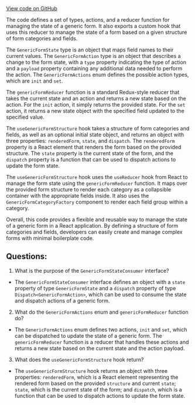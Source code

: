 [View code on GitHub](https://github.com/technologiestiftung/kulturdaten-frontend/blob/master/components/GenericForm/useGenericFormStructure.tsx)

The code defines a set of types, actions, and a reducer function for managing the state of a generic form. It also exports a custom hook that uses this reducer to manage the state of a form based on a given structure of form categories and fields.

The `GenericFormState` type is an object that maps field names to their current values. The `GenericFormAction` type is an object that describes a change to the form state, with a `type` property indicating the type of action and a `payload` property containing any additional data needed to perform the action. The `GenericFormActions` enum defines the possible action types, which are `init` and `set`.

The `genericFormReducer` function is a standard Redux-style reducer that takes the current state and an action and returns a new state based on the action. For the `init` action, it simply returns the provided state. For the `set` action, it returns a new state object with the specified field updated to the specified value.

The `useGenericFormStructure` hook takes a structure of form categories and fields, as well as an optional initial state object, and returns an object with three properties: `renderedForm`, `state`, and `dispatch`. The `renderedForm` property is a React element that renders the form based on the provided structure. The `state` property is the current state of the form, and the `dispatch` property is a function that can be used to dispatch actions to update the form state.

The `useGenericFormStructure` hook uses the `useReducer` hook from React to manage the form state using the `genericFormReducer` function. It maps over the provided form structure to render each category as a collapsible container with the appropriate fields inside. It also uses the `GenericFormCategoryFactory` component to render each field group within a category.

Overall, this code provides a flexible and reusable way to manage the state of a generic form in a React application. By defining a structure of form categories and fields, developers can easily create and manage complex forms with minimal boilerplate code.
## Questions: 
 1. What is the purpose of the `GenericFormStateConsumer` interface?
- The `GenericFormStateConsumer` interface defines an object with a `state` property of type `GenericFormState` and a `dispatch` property of type `Dispatch<GenericFormAction>`, which can be used to consume the state and dispatch actions of a generic form.

2. What do the `GenericFormActions` enum and `genericFormReducer` function do?
- The `GenericFormActions` enum defines two actions, `init` and `set`, which can be dispatched to update the state of a generic form. The `genericFormReducer` function is a reducer that handles these actions and returns a new state based on the current state and the action payload.

3. What does the `useGenericFormStructure` hook return?
- The `useGenericFormStructure` hook returns an object with three properties: `renderedForm`, which is a React element representing the rendered form based on the provided `structure` and current `state`; `state`, which is the current state of the form; and `dispatch`, which is a function that can be used to dispatch actions to update the form state.